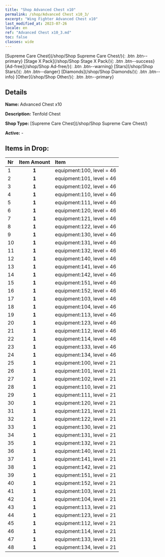 ```yaml
---
title: "Shop Advanced Chest x10"
permalink: /shop/Advanced Chest x10_3/
excerpt: "Wing Fighter Advanced Chest x10"
last_modified_at: 2023-07-26
locale: en
ref: "Advanced Chest x10_3.md"
toc: false
classes: wide
---
```



  [Supreme Care Chest](/shop/Shop Supreme Care Chest/){: .btn .btn--primary}   [Stage X Pack](/shop/Shop Stage X Pack/){: .btn .btn--success}   [Ad-free](/shop/Shop Ad-free/){: .btn .btn--warning}   [Stars](/shop/Shop Stars/){: .btn .btn--danger}   [Diamonds](/shop/Shop Diamonds/){: .btn .btn--info}   [Other](/shop/Shop Other/){: .btn .btn--primary} 

## Details

 **Name:** Advanced Chest x10 

 **Description:** Tenfold Chest

 **Shop Type:** [Supreme Care Chest](/shop/Shop Supreme Care Chest/)

 **Active:** - 



## Items in Drop:

  |  Nr | Item Amount  |       Item       |
  |:----|:------------:|:-----------------|
  | 1 | **1**  | equipment:100, level = 46 | 
  | 2 | **1**  | equipment:101, level = 46 | 
  | 3 | **1**  | equipment:102, level = 46 | 
  | 4 | **1**  | equipment:110, level = 46 | 
  | 5 | **1**  | equipment:111, level = 46 | 
  | 6 | **1**  | equipment:120, level = 46 | 
  | 7 | **1**  | equipment:121, level = 46 | 
  | 8 | **1**  | equipment:122, level = 46 | 
  | 9 | **1**  | equipment:130, level = 46 | 
  | 10 | **1**  | equipment:131, level = 46 | 
  | 11 | **1**  | equipment:132, level = 46 | 
  | 12 | **1**  | equipment:140, level = 46 | 
  | 13 | **1**  | equipment:141, level = 46 | 
  | 14 | **1**  | equipment:142, level = 46 | 
  | 15 | **1**  | equipment:151, level = 46 | 
  | 16 | **1**  | equipment:152, level = 46 | 
  | 17 | **1**  | equipment:103, level = 46 | 
  | 18 | **1**  | equipment:104, level = 46 | 
  | 19 | **1**  | equipment:113, level = 46 | 
  | 20 | **1**  | equipment:123, level = 46 | 
  | 21 | **1**  | equipment:112, level = 46 | 
  | 22 | **1**  | equipment:114, level = 46 | 
  | 23 | **1**  | equipment:133, level = 46 | 
  | 24 | **1**  | equipment:134, level = 46 | 
  | 25 | **1**  | equipment:100, level = 21 | 
  | 26 | **1**  | equipment:101, level = 21 | 
  | 27 | **1**  | equipment:102, level = 21 | 
  | 28 | **1**  | equipment:110, level = 21 | 
  | 29 | **1**  | equipment:111, level = 21 | 
  | 30 | **1**  | equipment:120, level = 21 | 
  | 31 | **1**  | equipment:121, level = 21 | 
  | 32 | **1**  | equipment:122, level = 21 | 
  | 33 | **1**  | equipment:130, level = 21 | 
  | 34 | **1**  | equipment:131, level = 21 | 
  | 35 | **1**  | equipment:132, level = 21 | 
  | 36 | **1**  | equipment:140, level = 21 | 
  | 37 | **1**  | equipment:141, level = 21 | 
  | 38 | **1**  | equipment:142, level = 21 | 
  | 39 | **1**  | equipment:151, level = 21 | 
  | 40 | **1**  | equipment:152, level = 21 | 
  | 41 | **1**  | equipment:103, level = 21 | 
  | 42 | **1**  | equipment:104, level = 21 | 
  | 43 | **1**  | equipment:113, level = 21 | 
  | 44 | **1**  | equipment:123, level = 21 | 
  | 45 | **1**  | equipment:112, level = 21 | 
  | 46 | **1**  | equipment:114, level = 21 | 
  | 47 | **1**  | equipment:133, level = 21 | 
  | 48 | **1**  | equipment:134, level = 21 | 

